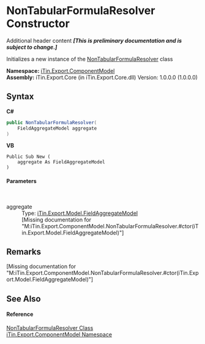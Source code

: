# NonTabularFormulaResolver Constructor 
Additional header content _**\[This is preliminary documentation and is subject to change.\]**_

Initializes a new instance of the <a href="d1f02044-b0f1-88f4-5fe7-a1385d4412b8">NonTabularFormulaResolver</a> class

**Namespace:**&nbsp;<a href="55171ca4-890c-0ab2-e812-efe82bc0b686">iTin.Export.ComponentModel</a><br />**Assembly:**&nbsp;iTin.Export.Core (in iTin.Export.Core.dll) Version: 1.0.0.0 (1.0.0.0)

## Syntax

**C#**<br />
``` C#
public NonTabularFormulaResolver(
	FieldAggregateModel aggregate
)
```

**VB**<br />
``` VB
Public Sub New ( 
	aggregate As FieldAggregateModel
)
```


#### Parameters
&nbsp;<dl><dt>aggregate</dt><dd>Type: <a href="afa9b137-c521-7755-b96e-fedcd508a100">iTin.Export.Model.FieldAggregateModel</a><br />\[Missing <param name="aggregate"/> documentation for "M:iTin.Export.ComponentModel.NonTabularFormulaResolver.#ctor(iTin.Export.Model.FieldAggregateModel)"\]</dd></dl>

## Remarks
\[Missing <remarks> documentation for "M:iTin.Export.ComponentModel.NonTabularFormulaResolver.#ctor(iTin.Export.Model.FieldAggregateModel)"\]

## See Also


#### Reference
<a href="d1f02044-b0f1-88f4-5fe7-a1385d4412b8">NonTabularFormulaResolver Class</a><br /><a href="55171ca4-890c-0ab2-e812-efe82bc0b686">iTin.Export.ComponentModel Namespace</a><br />
